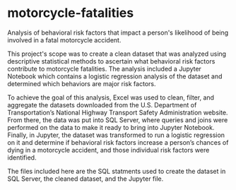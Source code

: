 # motorcycle-fatalities
Analysis of behavioral risk factors that impact a person's likelihood of being involved in a fatal motorcycle accident.

This project's scope was to create a clean dataset that was analyzed using
descriptive statistical methods to ascertain what behavioral risk factors contribute
to motorcycle fatalities. The analysis included a Jupyter Notebook which contains
a logistic regression analysis of the dataset and determined which behaviors are
major risk factors.

To achieve the goal of this analysis, Excel was used to clean, filter, and
aggregate the datasets downloaded from the U.S. Department of
Transportation’s National Highway Transport Safety Administration website.
From there, the data was put into SQL Server, where queries and joins were
performed on the data to make it ready to bring into Jupyter Notebook. Finally, in
Jupyter, the dataset was transformed to run a logistic regression on it and
determine if behavioral risk factors increase a person’s chances of dying in a
motorcycle accident, and those individual risk factors were identified.

The files included here are the SQL statments used to create the dataset in SQL Server, 
the cleaned dataset, and the Jupyter file.

